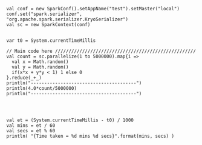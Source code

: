     val conf = new SparkConf().setAppName("test").setMaster("local")
    conf.set("spark.serializer", "org.apache.spark.serializer.KryoSerializer")
    val sc = new SparkContext(conf)


    var t0 = System.currentTimeMillis

    // Main code here ////////////////////////////////////////////////////
    val count = sc.parallelize(1 to 5000000).map{i =>
      val x = Math.random()
      val y = Math.random()
      if(x*x + y*y < 1) 1 else 0
    }.reduce(_+_)
    println("---------------------------------------")
    println(4.0*count/5000000)
    println("---------------------------------------")




    val et = (System.currentTimeMillis - t0) / 1000
    val mins = et / 60
    val secs = et % 60
    println( "{Time taken = %d mins %d secs}".format(mins, secs) )
